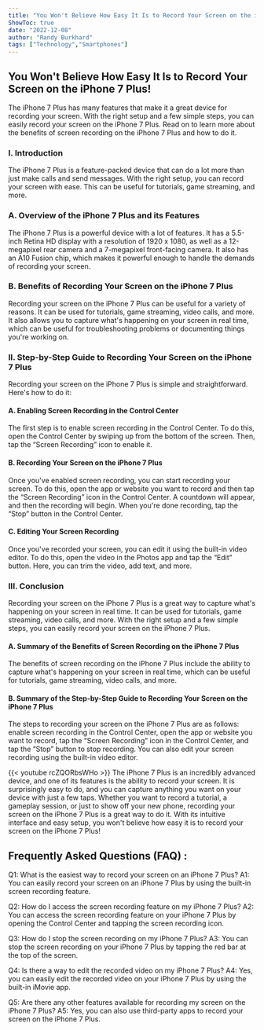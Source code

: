 ```yaml
---
title: "You Won't Believe How Easy It Is to Record Your Screen on the iPhone 7 Plus!"
ShowToc: true 
date: "2022-12-08"
author: "Randy Burkhard" 
tags: ["Technology","Smartphones"]
---
```

## You Won't Believe How Easy It Is to Record Your Screen on the iPhone 7 Plus!
The iPhone 7 Plus has many features that make it a great device for recording your screen. With the right setup and a few simple steps, you can easily record your screen on the iPhone 7 Plus. Read on to learn more about the benefits of screen recording on the iPhone 7 Plus and how to do it.

### I. Introduction
The iPhone 7 Plus is a feature-packed device that can do a lot more than just make calls and send messages. With the right setup, you can record your screen with ease. This can be useful for tutorials, game streaming, and more.

### A. Overview of the iPhone 7 Plus and its Features
The iPhone 7 Plus is a powerful device with a lot of features. It has a 5.5-inch Retina HD display with a resolution of 1920 x 1080, as well as a 12-megapixel rear camera and a 7-megapixel front-facing camera. It also has an A10 Fusion chip, which makes it powerful enough to handle the demands of recording your screen.

### B. Benefits of Recording Your Screen on the iPhone 7 Plus
Recording your screen on the iPhone 7 Plus can be useful for a variety of reasons. It can be used for tutorials, game streaming, video calls, and more. It also allows you to capture what's happening on your screen in real time, which can be useful for troubleshooting problems or documenting things you're working on.

### II. Step-by-Step Guide to Recording Your Screen on the iPhone 7 Plus
Recording your screen on the iPhone 7 Plus is simple and straightforward. Here's how to do it:

#### A. Enabling Screen Recording in the Control Center
The first step is to enable screen recording in the Control Center. To do this, open the Control Center by swiping up from the bottom of the screen. Then, tap the “Screen Recording” icon to enable it.

#### B. Recording Your Screen on the iPhone 7 Plus
Once you've enabled screen recording, you can start recording your screen. To do this, open the app or website you want to record and then tap the “Screen Recording” icon in the Control Center. A countdown will appear, and then the recording will begin. When you're done recording, tap the “Stop” button in the Control Center.

#### C. Editing Your Screen Recording
Once you've recorded your screen, you can edit it using the built-in video editor. To do this, open the video in the Photos app and tap the “Edit” button. Here, you can trim the video, add text, and more.

### III. Conclusion
Recording your screen on the iPhone 7 Plus is a great way to capture what's happening on your screen in real time. It can be used for tutorials, game streaming, video calls, and more. With the right setup and a few simple steps, you can easily record your screen on the iPhone 7 Plus.

#### A. Summary of the Benefits of Screen Recording on the iPhone 7 Plus
The benefits of screen recording on the iPhone 7 Plus include the ability to capture what's happening on your screen in real time, which can be useful for tutorials, game streaming, video calls, and more.

#### B. Summary of the Step-by-Step Guide to Recording Your Screen on the iPhone 7 Plus
The steps to recording your screen on the iPhone 7 Plus are as follows: enable screen recording in the Control Center, open the app or website you want to record, tap the “Screen Recording” icon in the Control Center, and tap the “Stop” button to stop recording. You can also edit your screen recording using the built-in video editor.

{{< youtube rcZQORbsWHo >}} 
The iPhone 7 Plus is an incredibly advanced device, and one of its features is the ability to record your screen. It is surprisingly easy to do, and you can capture anything you want on your device with just a few taps. Whether you want to record a tutorial, a gameplay session, or just to show off your new phone, recording your screen on the iPhone 7 Plus is a great way to do it. With its intuitive interface and easy setup, you won't believe how easy it is to record your screen on the iPhone 7 Plus!

## Frequently Asked Questions (FAQ) :
Q1: What is the easiest way to record your screen on an iPhone 7 Plus? 
A1: You can easily record your screen on an iPhone 7 Plus by using the built-in screen recording feature.

Q2: How do I access the screen recording feature on my iPhone 7 Plus?
A2: You can access the screen recording feature on your iPhone 7 Plus by opening the Control Center and tapping the screen recording icon.

Q3: How do I stop the screen recording on my iPhone 7 Plus?
A3: You can stop the screen recording on your iPhone 7 Plus by tapping the red bar at the top of the screen.

Q4: Is there a way to edit the recorded video on my iPhone 7 Plus?
A4: Yes, you can easily edit the recorded video on your iPhone 7 Plus by using the built-in iMovie app.

Q5: Are there any other features available for recording my screen on the iPhone 7 Plus?
A5: Yes, you can also use third-party apps to record your screen on the iPhone 7 Plus.


